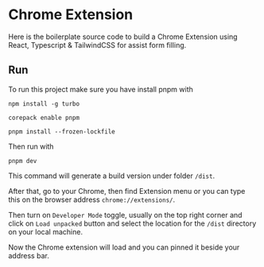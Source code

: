 # Chrome Extension

Here is the boilerplate source code to build a Chrome Extension using React, Typescript & TailwindCSS for assist form filling.

## Run

To run this project make sure you have install pnpm with

```
npm install -g turbo

corepack enable pnpm

pnpm install --frozen-lockfile
```

Then run with

```
pnpm dev
```

This command will generate a build version under folder `/dist`.

After that, go to your Chrome, then find Extension menu or you can type this on the browser address `chrome://extensions/`.

Then turn on `Developer Mode` toggle, usually on the top right corner and click on `Load unpacked` button and select the location for the `/dist` directory on your local machine.

Now the Chrome extension will load and you can pinned it beside your address bar.
